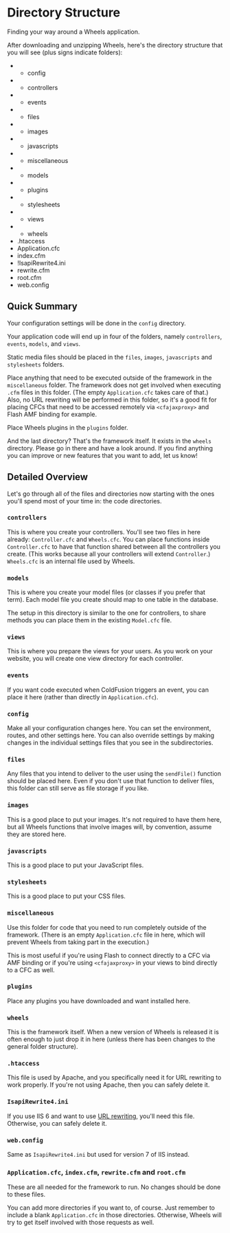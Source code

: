 # Directory Structure

<p class="intro">Finding your way around a Wheels application.</p>

After downloading and unzipping Wheels, here's the directory structure that you will see (plus signs indicate folders):

  * + config
  * + controllers
  * + events
  * + files
  * + images
  * + javascripts
  * + miscellaneous
  * + models
  * + plugins
  * + stylesheets
  * + views
  * + wheels
  * .htaccess
  * Application.cfc
  * index.cfm
  * !IsapiRewrite4.ini
  * rewrite.cfm
  * root.cfm
  * web.config

## Quick Summary

Your configuration settings will be done in the `config` directory.

Your application code will end up in four of the folders, namely `controllers`, `events`, `models`, and `views`.

Static media files should be placed in the `files`, `images`, `javascripts` and `stylesheets` folders.

Place anything that need to be executed outside of the framework in the `miscellaneous` folder. The framework does not get involved when executing `.cfm` files in this folder. (The empty `Application.cfc` takes care of that.) Also, no URL rewriting will be performed in this folder, so it's a good fit for placing CFCs that need to be accessed remotely via `<cfajaxproxy>` and Flash AMF binding for example.

Place Wheels plugins in the `plugins` folder.

And the last directory? That's the framework itself. It exists in the `wheels` directory. Please go in there and have a look around. If you find anything you can improve or new features that you want to add, let us know!

## Detailed Overview

Let's go through all of the files and directories now starting with the ones you'll spend most of your time in: the code directories.

### `controllers`

This is where you create your controllers. You'll see two files in here already: `Controller.cfc` and `Wheels.cfc`. You can place functions inside `Controller.cfc` to have that function shared between all the controllers you create. (This works because all your controllers will extend `Controller`.) `Wheels.cfc` is an internal file used by Wheels.

### `models`

This is where you create your model files (or classes if you prefer that term). Each model file you create should map to one table in the database.

The setup in this directory is similar to the one for controllers, to share methods you can place them in the existing `Model.cfc` file.

### `views`

This is where you prepare the views for your users. As you work on your website, you will create one view directory for each controller.

### `events`

If you want code executed when ColdFusion triggers an event, you can place it here (rather than directly in `Application.cfc`).

### `config`

Make all your configuration changes here. You can set the environment, routes, and other settings here. You can also override settings by making changes in the individual settings files that you see in the subdirectories.

### `files`

Any files that you intend to deliver to the user using the `sendFile()` function should be placed here. Even if you don't use that function to deliver files, this folder can still serve as file storage if you like.

### `images`

This is a good place to put your images. It's not required to have them here, but all Wheels functions that involve images will, by convention, assume they are stored here.

### `javascripts`

This is a good place to put your JavaScript files. 

### `stylesheets`

This is a good place to put your CSS files.

### `miscellaneous `

Use this folder for code that you need to run completely outside of the framework. (There is an empty `Application.cfc` file in here, which will prevent Wheels from taking part in the execution.)

This is most useful if you're using Flash to connect directly to a CFC via AMF binding or if you're using `<cfajaxproxy>` in your views to bind directly to a CFC as well.

### `plugins`

Place any plugins you have downloaded and want installed here.

### `wheels`

This is the framework itself. When a new version of Wheels is released it is often enough to just drop it in here (unless there has been changes to the general folder structure).

### `.htaccess`

This file is used by Apache, and you specifically need it for URL rewriting to work properly. If you're not using Apache, then you can safely delete it.

### `IsapiRewrite4.ini`

If you use IIS 6 and want to use [URL rewriting][1], you'll need this file. Otherwise, you can safely delete it.

### `web.config`

Same as `IsapiRewrite4.ini` but used for version 7 of IIS instead.

### `Application.cfc`, `index.cfm`, `rewrite.cfm` and `root.cfm`

These are all needed for the framework to run. No changes should be done to these files.

You can add more directories if you want to, of course. Just remember to include a blank `Application.cfc` in those directories. Otherwise, Wheels will try to get itself involved with those requests as well.

[1]: URL%20Rewriting.md
